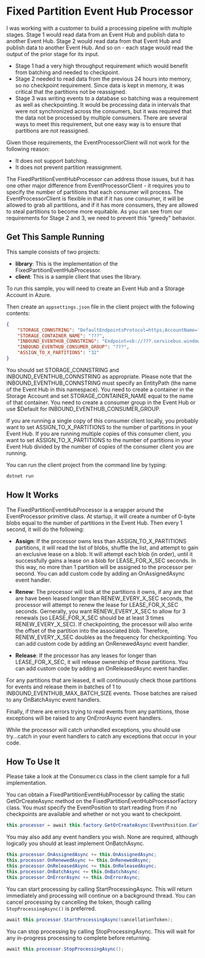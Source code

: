 # Fixed Partition Event Hub Processor

I was working with a customer to build a processing pipeline with multiple stages. Stage 1 would read data from an Event Hub and publish data to another Event Hub. Stage 2 would read data from that Event Hub and publish data to another Event Hub. And so on - each stage would read the output of the prior stage for its input.

- Stage 1 had a very high throughput requirement which would benefit from batching and needed to checkpoint.
- Stage 2 needed to read data from the previous 24 hours into memory, so no checkpoint requirement. Since data is kept in memory, it was critical that the partitions not be reassigned.
- Stage 3 was writing events to a database so batching was a requirement as well as checkpointing. It would be processing data in intervals that were not synchronized across the consumers, but it was required that the data not be processed by multiple consumers. There are several ways to meet this requirement, but one easy way is to ensure that partitions are not reassigned.

Given those requirements, the EventProcessorClient will not work for the following reason:

- It does not support batching.
- It does not prevent partition reassignment.

The FixedPartitionEventHubProcessor can address those issues, but it has one other major difference from EventProcessorClient - it requires you to specify the number of partitions that each consumer will process. The EventProcessorClient is flexible in that if it has one consumer, it will be allowed to grab all partitions, and if it has more consumers, they are allowed to steal partitions to become more equitable. As you can see from our requirements for Stage 2 and 3, we need to prevent this "greedy" behavior.

## Get This Sample Running

This sample consists of two projects:

- __library__: This is the implementation of the FixedPartitionEventHubProcessor.
- __client__: This is a sample client that uses the library.

To run this sample, you will need to create an Event Hub and a Storage Account in Azure.

Then create an `appsettings.json` file in the client project with the following contents:

```json
{
    "STORAGE_CONNSTRING": "DefaultEndpointsProtocol=https;AccountName=???;AccountKey=???;EndpointSuffix=core.windows.net",
    "STORAGE_CONTAINER_NAME": "???",
    "INBOUND_EVENTHUB_CONNSTRING": "Endpoint=sb://???.servicebus.windows.net/;SharedAccessKeyName=???;SharedAccessKey=???;EntityPath=???",
    "INBOUND_EVENTHUB_CONSUMER_GROUP": "???",
    "ASSIGN_TO_X_PARTITIONS": "32"
}
```

You should set STORAGE_CONNSTRING and INBOUND_EVENTHUB_CONNSTRING as appropriate. Please note that the INBOUND_EVENTHUB_CONNSTRING must specify an EntityPath (the name of the Event Hub in this namespace). You need to create a container in the Storage Account and set STORAGE_CONTAINER_NAME equal to the name of that container. You need to create a consumer group in the Event Hub or use $Default for INBOUND_EVENTHUB_CONSUMER_GROUP.

If you are running a single copy of this consumer client locally, you probably want to set ASSIGN_TO_X_PARTITIONS to the number of partitions in your Event Hub. If you are running multiple copies of this consumer client, you want to set ASSIGN_TO_X_PARTITIONS to the number of partitions in your Event Hub divided by the number of copies of the consumer client you are running.

You can run the client project from the command line by typing:

```bash
dotnet run
```

## How It Works

The FixedPartitionEventHubProcessor is a wrapper around the EventProcessor primitive class. At startup, it will create a number of 0-byte blobs equal to the number of partitions in the Event Hub. Then every 1 second, it will do the following:

- __Assign__: If the processor owns less than ASSIGN_TO_X_PARTITIONS partitions, it will read the list of blobs, shuffle the list, and attempt to gain an exclusive lease on a blob. It will attempt each blob (in order), until it successfully gains a lease on a blob for LEASE_FOR_X_SEC seconds. In this way, no more than 1 partition will be assigned to the processor per second. You can add custom code by adding an OnAssignedAsync event handler.

- __Renew__: The processor will look at the partitions it owns, if any are that are have been leased longer than RENEW_EVERY_X_SEC seconds, the processor will attempt to renew the lease for LEASE_FOR_X_SEC seconds. Gernerally, you want RENEW_EVERY_X_SEC to allow for 3 renewals (so LEASE_FOR_X_SEC should be at least 3 times RENEW_EVERY_X_SEC). If checkpointing, the processor will also write the offset of the partition into the associated blob. Therefore, RENEW_EVERY_X_SEC doubles as the frequency for checkpointing. You can add custom code by adding an OnRenewedAsync event handler.

- __Release__: If the processor has any leases for longer than LEASE_FOR_X_SEC, it will release ownership of those partitions. You can add custom code by adding an OnReleasedAsync event handler.

For any partitions that are leased, it will continuously check those partitions for events and release them in batches of 1 to INBOUND_EVENTHUB_MAX_BATCH_SIZE events. Those batches are raised to any OnBatchAsync event handlers.

Finally, if there are errors trying to read events from any partitions, those exceptions will be raised to any OnErrorAsync event handlers.

While the processor will catch unhandled exceptions, you should use try...catch in your event handlers to catch any exceptions that occur in your code.

## How To Use It

Please take a look at the Consumer.cs class in the client sample for a full implementation.

You can obtain a FixedPartitionEventHubProcessor by calling the static GetOrCreateAsync method on the FixedPartitionEventHubProcessorFactory class. You must specify the EventPosition to start reading from if no checkpoints are available and whether or not you want to checkpoint.

```csharp
this.processor = await this.factory.GetOrCreateAsync(EventPosition.Earliest, shouldCheckpoint: true);
```

You may also add any event handlers you wish. None are required, although logically you should at least implement OnBatchAsync.

```csharp
this.processor.OnAssignedAsync += this.OnAssignedAsync;
this.processor.OnRenewedAsync += this.OnRenewedAsync;
this.processor.OnReleasedAsync += this.OnReleasedAsync;
this.processor.OnBatchAsync += this.OnBatchAsync;
this.processor.OnErrorAsync += this.OnErrorAsync;
```

You can start processing by calling StartProcessingAsync. This will return immediately and processing will continue on a background thread. You can cancel processing by cancelling the token, though calling `StopProcessingAsync()` is preferred.

```csharp
await this.processor.StartProcessingAsync(cancellationToken);
```

You can stop processing by calling StopProcessingAsync. This will wait for any in-progress processing to complete before returning.

```csharp
await this.processor.StopProcessingAsync();
```
